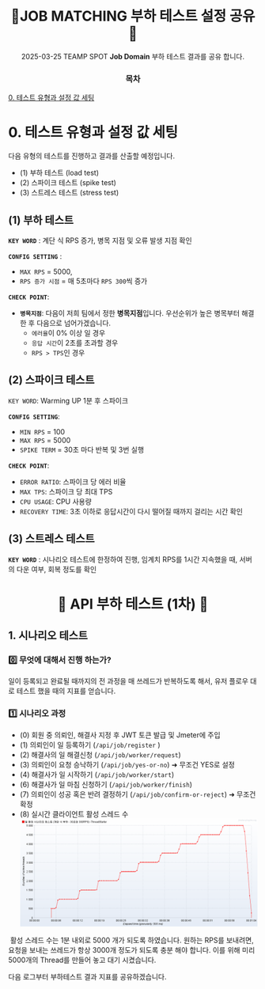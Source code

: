 <h1 align= 'center'>🧪JOB MATCHING 부하 테스트 설정 공유 🔬</h1>
<p align = 'center'> 2025-03-25 TEAMP SPOT <b>Job Domain</b> 부하 테스트 결과를 공유 합니다. </p>

<div align='center'>
    <h3 > 목차 </h3>
</div>

[0. 테스트 유형과 설정 값 세팅](#0-테스트-유형과-설정-값-세팅)

# 0. 테스트 유형과 설정 값 세팅

다음 유형의 테스트를 진행하고 결과를 산출할 예정입니다.

- (1) 부하 테스트 (load test)
- (2) 스파이크 테스트 (spike test)
- (3) 스트레스 테스트 (stress test)

## (1) 부하 테스트

**`KEY WORD`** :  계단 식 RPS 증가, 병목 지점 및 오류 발생 지점 확인

**`CONFIG SETTING`** : 

- `MAX RPS` = 5000, 
- `RPS 증가 시점` = 매 5초마다 `RPS 300`씩 증가

**`CHECK POINT`**: 

- **`병목지점`**: 
  다음이 저희 팀에서 정한 **병목지점**입니다. 우선순위가 높은 병목부터 해결한 후 다음으로 넘어가겠습니다. 
  - `에러율`이 0% 이상 일 경우 
  - `응답 시간`이 2초를 초과할 경우
  - `RPS > TPS`인 경우


## (2) 스파이크 테스트

`KEY WORD`: Warming UP 1분 후 스파이크

**`CONFIG SETTING`**: 

- `MIN RPS` = 100
- `MAX RPS` = 5000
- `SPIKE TERM` = 30초 마다 반복 및 3번 실행

**`CHECK POINT`**:

- `ERROR RATIO`: 스파이크 당 에러 비율
- `MAX TPS`: 스파이크 당 최대 TPS
- `CPU USAGE`: CPU 사용량
- `RECOVERY TIME`: 3초 이하로 응답시간이 다시 떨어질 때까지 걸리는 시간 확인  

## (3) 스트레스 테스트

**`KEY WORD`** :  시나리오 테스트에 한정하여 진행, 임계치 RPS를 1시간 지속했을 때, 서버의 다운 여부, 회복 정도를 확인





<h1 align= 'center'> 🚧 API 부하 테스트 (1차) 🚧 </h1>



## 1. 시나리오 테스트

### 0️⃣ 무엇에 대해서 진행 하는가?

일이 등록되고 완료될 때까지의 전 과정을 매 쓰레드가 반복하도록 해서, 유저 플로우 대로 테스트 했을 때의 지표를 얻습니다. 

### 1️⃣ 시나리오 과정

- (0) 회원 중 의뢰인, 해결사 지정 후 JWT 토큰 발급 및 Jmeter에 주입
- (1)  의뢰인이 일 등록하기 (`/api/job/register` ) 
- (2) 해결사의 일 해결신청  (`/api/job/worker/request`)
- (3) 의뢰인이 요청 승낙하기 (`/api/job/yes-or-no`) ➜ 무조건 YES로 설정
- (4) 해결사가 일 시작하기 (`/api/job/worker/start`)
- (6) 해결사가 일 마침 신청하기 (`/api/job/worker/finish`)
- (7) 의뢰인이 성공 혹은 반려 결정하기 (`/api/job/confirm-or-reject`) ➜ 무조건 확정
- (8) 실시간 클라이언트 활성 스레드 수
  ![이미지](https://github.com/dalcheonroadhead/img-cloud/blob/main/2025-03/%EC%8B%9C%EA%B0%84%EB%B3%84%20%ED%99%9C%EC%84%B1%ED%99%94%20%EC%93%B0%EB%A0%88%EB%93%9C%20%EC%88%98.png?raw=true)

​	활성 스레드 수는 1분 내외로 5000 개가 되도록 하였습니다. 원하는 RPS를 보내려면, 요청을 보내는 쓰레드가 항상 3000개 정도가 되도록 충분 해야 합니다. 이를 위해 미리 5000개의 Thread를 만들어 놓고 대기 시켰습니다. 

다음 로그부터 부하테스트 결과 지표를 공유하겠습니다.